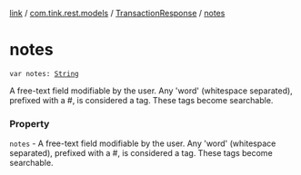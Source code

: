 [link](../../index.md) / [com.tink.rest.models](../index.md) / [TransactionResponse](index.md) / [notes](./notes.md)

# notes

`var notes: `[`String`](https://kotlinlang.org/api/latest/jvm/stdlib/kotlin/-string/index.html)

A free-text field modifiable by the user. Any &#39;word&#39; (whitespace separated), prefixed with a #, is considered a tag. These tags become searchable.

### Property

`notes` - A free-text field modifiable by the user. Any &#39;word&#39; (whitespace separated), prefixed with a #, is considered a tag. These tags become searchable.
